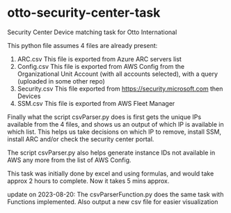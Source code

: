 # otto-security-center-task
Security Center Device matching task for Otto International

This python file assumes 4 files are already present:
1. ARC.csv
   This file is exported from Azure ARC servers list
2. Config.csv
   This file is exported from AWS Config from the Organizational Unit Account (with all accounts selected), with a query (uploaded in some other repo)
3. Security.csv
   This file exported from https://security.microsoft.com then Devices
4. SSM.csv
   This file is exported from AWS Fleet Manager

Finally what the script csvParser.py does is first gets the unique IPs available from the 4 files, and shows us an output of which IP is available in which list.
This helps us take decisions on which IP to remove, install SSM, install ARC and/or check the security center portal.

The script csvParser.py also helps generate instance IDs not available in AWS any more from the list of AWS Config.

This task was initially done by excel and using formulas, and would take approx 2 hours to complete. Now it takes 5 mins approx.


update on 2023-08-20:
The csvParserFunction.py does the same task with Functions implemented.
Also output a new csv file for easier visualization
